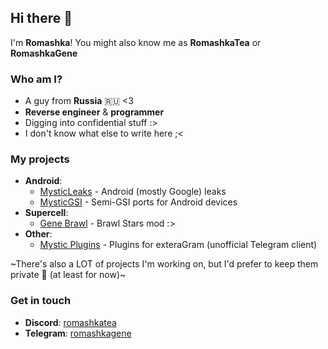 ## Hi there 👋 

I'm **Romashka**! You might also know me as **RomashkaTea** or **RomashkaGene**

### Who am I?
- A guy from **Russia** 🇷🇺 <3
- **Reverse engineer** & **programmer**
- Digging into confidential stuff :>
- I don't know what else to write here ;<

### My projects
- **Android**:
  - [MysticLeaks](https://t.me/mysticleaks) - Android (mostly Google) leaks
  - [MysticGSI](https://t.me/mysticgsi) - Semi-GSI ports for Android devices
- **Supercell**:
  - [Gene Brawl](https://t.me/gene_land) - Brawl Stars mod :>
- **Other**:
  - [Mystic Plugins](https://t.me/mystic_plugins) - Plugins for exteraGram (unofficial Telegram client)

~There's also a LOT of projects I'm working on, but I'd prefer to keep them private 🤫 (at least for now)~

### Get in touch
- **Discord**: [romashkatea](https://discord.com/users/852922198515646505)
- **Telegram**: [romashkagene](https://t.me/romashkagene)
